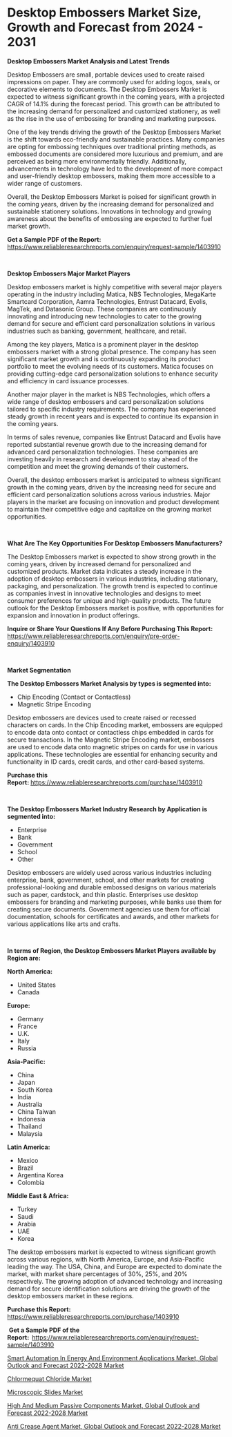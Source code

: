 <p><h1>Desktop Embossers Market Size, Growth and Forecast from 2024 - 2031</h1></p><p><strong>Desktop Embossers Market Analysis and Latest Trends</strong></p>
<p><p>Desktop Embossers are small, portable devices used to create raised impressions on paper. They are commonly used for adding logos, seals, or decorative elements to documents. The Desktop Embossers Market is expected to witness significant growth in the coming years, with a projected CAGR of 14.1% during the forecast period. This growth can be attributed to the increasing demand for personalized and customized stationery, as well as the rise in the use of embossing for branding and marketing purposes.</p><p>One of the key trends driving the growth of the Desktop Embossers Market is the shift towards eco-friendly and sustainable practices. Many companies are opting for embossing techniques over traditional printing methods, as embossed documents are considered more luxurious and premium, and are perceived as being more environmentally friendly. Additionally, advancements in technology have led to the development of more compact and user-friendly desktop embossers, making them more accessible to a wider range of customers.</p><p>Overall, the Desktop Embossers Market is poised for significant growth in the coming years, driven by the increasing demand for personalized and sustainable stationery solutions. Innovations in technology and growing awareness about the benefits of embossing are expected to further fuel market growth.</p></p>
<p><strong>Get a Sample PDF of the Report:&nbsp;</strong> <a href="https://www.reliableresearchreports.com/enquiry/request-sample/1403910">https://www.reliableresearchreports.com/enquiry/request-sample/1403910</a></p>
<p>&nbsp;</p>
<p><strong>Desktop Embossers Major Market Players</strong></p>
<p><p>Desktop embossers market is highly competitive with several major players operating in the industry including Matica, NBS Technologies, MegaKarte Smartcard Corporation, Aamra Technologies, Entrust Datacard, Evolis, MagTek, and Datasonic Group. These companies are continuously innovating and introducing new technologies to cater to the growing demand for secure and efficient card personalization solutions in various industries such as banking, government, healthcare, and retail.</p><p>Among the key players, Matica is a prominent player in the desktop embossers market with a strong global presence. The company has seen significant market growth and is continuously expanding its product portfolio to meet the evolving needs of its customers. Matica focuses on providing cutting-edge card personalization solutions to enhance security and efficiency in card issuance processes.</p><p>Another major player in the market is NBS Technologies, which offers a wide range of desktop embossers and card personalization solutions tailored to specific industry requirements. The company has experienced steady growth in recent years and is expected to continue its expansion in the coming years.</p><p>In terms of sales revenue, companies like Entrust Datacard and Evolis have reported substantial revenue growth due to the increasing demand for advanced card personalization technologies. These companies are investing heavily in research and development to stay ahead of the competition and meet the growing demands of their customers.</p><p>Overall, the desktop embossers market is anticipated to witness significant growth in the coming years, driven by the increasing need for secure and efficient card personalization solutions across various industries. Major players in the market are focusing on innovation and product development to maintain their competitive edge and capitalize on the growing market opportunities.</p></p>
<p>&nbsp;</p>
<p><strong>What Are The Key Opportunities For Desktop Embossers Manufacturers?</strong></p>
<p><p>The Desktop Embossers market is expected to show strong growth in the coming years, driven by increased demand for personalized and customized products. Market data indicates a steady increase in the adoption of desktop embossers in various industries, including stationary, packaging, and personalization. The growth trend is expected to continue as companies invest in innovative technologies and designs to meet consumer preferences for unique and high-quality products. The future outlook for the Desktop Embossers market is positive, with opportunities for expansion and innovation in product offerings.</p></p>
<p><strong>Inquire or Share Your Questions If Any Before Purchasing This Report:</strong> <a href="https://www.reliableresearchreports.com/enquiry/pre-order-enquiry/1403910">https://www.reliableresearchreports.com/enquiry/pre-order-enquiry/1403910</a></p>
<p>&nbsp;</p>
<p><strong>Market Segmentation</strong></p>
<p><strong>The Desktop Embossers Market Analysis by types is segmented into:</strong></p>
<p><ul><li>Chip Encoding (Contact or Contactless)</li><li>Magnetic Stripe Encoding</li></ul></p>
<p><p>Desktop embossers are devices used to create raised or recessed characters on cards. In the Chip Encoding market, embossers are equipped to encode data onto contact or contactless chips embedded in cards for secure transactions. In the Magnetic Stripe Encoding market, embossers are used to encode data onto magnetic stripes on cards for use in various applications. These technologies are essential for enhancing security and functionality in ID cards, credit cards, and other card-based systems.</p></p>
<p><strong>Purchase this Report:&nbsp;</strong><a href="https://www.reliableresearchreports.com/purchase/1403910">https://www.reliableresearchreports.com/purchase/1403910</a></p>
<p>&nbsp;</p>
<p><strong>The Desktop Embossers Market Industry Research by Application is segmented into:</strong></p>
<p><ul><li>Enterprise</li><li>Bank</li><li>Government</li><li>School</li><li>Other</li></ul></p>
<p><p>Desktop embossers are widely used across various industries including enterprise, bank, government, school, and other markets for creating professional-looking and durable embossed designs on various materials such as paper, cardstock, and thin plastic. Enterprises use desktop embossers for branding and marketing purposes, while banks use them for creating secure documents. Government agencies use them for official documentation, schools for certificates and awards, and other markets for various applications like arts and crafts.</p></p>
<p>&nbsp;</p>
<p><strong>In terms of Region, the Desktop Embossers Market Players available by Region are:</strong></p>
<p>
    <p> <strong> North America: </strong>
        <ul>
            <li>United States</li>
            <li>Canada</li>
        </ul>
        </p> 
    <p> <strong> Europe: </strong>
        <ul>
            <li>Germany</li>
            <li>France</li>
            <li>U.K.</li>
            <li>Italy</li>
            <li>Russia</li>
        </ul>
        </p> 
    <p> <strong> Asia-Pacific: </strong>
        <ul>
            <li>China</li>
            <li>Japan</li>
            <li>South Korea</li>
            <li>India</li>
            <li>Australia</li>
            <li>China Taiwan</li>
            <li>Indonesia</li>
            <li>Thailand</li>
            <li>Malaysia</li>
        </ul>
        </p> 
    <p> <strong> Latin America: </strong>
        <ul>
            <li>Mexico</li>
            <li>Brazil</li>
            <li>Argentina Korea</li>
            <li>Colombia</li>
        </ul>
        </p> 
    <p> <strong> Middle East & Africa: </strong>
        <ul>
            <li>Turkey</li>
            <li>Saudi</li>
            <li>Arabia</li>
            <li>UAE</li>
            <li>Korea</li>
        </ul>
    </p>
    </p>
<p><p>The desktop embossers market is expected to witness significant growth across various regions, with North America, Europe, and Asia-Pacific leading the way. The USA, China, and Europe are expected to dominate the market, with market share percentages of 30%, 25%, and 20% respectively. The growing adoption of advanced technology and increasing demand for secure identification solutions are driving the growth of the desktop embossers market in these regions.</p></p>
<p><strong>Purchase this Report: </strong><a href="https://www.reliableresearchreports.com/purchase/1403910">https://www.reliableresearchreports.com/purchase/1403910</a></p>
<p>&nbsp;<strong>Get a Sample PDF of the Report:&nbsp;&nbsp;</strong><a href="https://www.reliableresearchreports.com/enquiry/request-sample/1403910">https://www.reliableresearchreports.com/enquiry/request-sample/1403910</a></p>
<p><strong></strong></p>
<p><p><a href="https://funky-papaya-cf4.notion.site/Smart-Automation-In-Energy-And-Environment-Applications-Market-Global-Outlook-and-Forecast-2022-202-e0be698017ff4e8ca686c775e9e6b289">Smart Automation In Energy And Environment Applications Market, Global Outlook and Forecast 2022-2028 Market</a></p><p><a href="https://view.publitas.com/reportprime-1/global-chlormequat-chloride-market-by-types-applications-and-major-players-with-regional-growth-rate-analysis-and-development-situation-from-2024-to-2031/">Chlormequat Chloride Market</a></p><p><a href="https://view.publitas.com/reportprime-1/microscopic-slides-market-size-focuses-on-market-dynamics-in-depth-analysis-and-future-projections-of-its-market-forecasted-for-period-from-2024-to-2031/">Microscopic Slides Market</a></p><p><a href="https://picayune-night-cbd.notion.site/High-And-Medium-Passive-Components-Market-Global-Outlook-and-Forecast-2022-2028-Market-Research-Rep-2391ec20b66b4e3eb517bf527d51a84f">High And Medium Passive Components Market, Global Outlook and Forecast 2022-2028 Market</a></p><p><a href="https://butternut-bug-553.notion.site/Anti-Crease-Agent-Market-Global-Outlook-and-Forecast-2022-2028-Market-Size-2024-2031-Global-Indus-75647d592e604fc28dc9de0fa10c0f3f">Anti Crease Agent Market, Global Outlook and Forecast 2022-2028 Market</a></p></p>